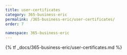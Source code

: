 ```yaml
---
title: user-certificates
category: 365-business-eric
permalink: /365-business-eric/user-certificates/
order: 7

namespace: 365-business-eric
---
```


{% tf _docs/365-business-eric/user-certificates.md %}